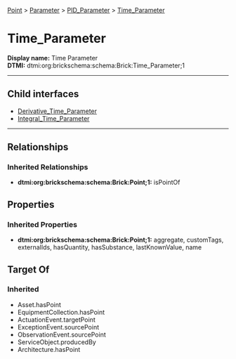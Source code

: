[Point](../../../Point.md) > [Parameter](../../Parameter.md) > [PID_Parameter](../PID_Parameter.md) > [Time_Parameter](.)
# Time_Parameter

**Display name:** Time Parameter<br />
**DTMI:** dtmi:org:brickschema:schema:Brick:Time_Parameter;1

---


## Child interfaces
* [Derivative_Time_Parameter](Derivative_Time_Parameter.md)
* [Integral_Time_Parameter](Integral_Time_Parameter/Integral_Time_Parameter.md)

---
## Relationships
### Inherited Relationships
* **dtmi:org:brickschema:schema:Brick:Point;1:** isPointOf
## Properties
### Inherited Properties
* **dtmi:org:brickschema:schema:Brick:Point;1:** aggregate, customTags, externalIds, hasQuantity, hasSubstance, lastKnownValue, name
## Target Of
### Inherited
* Asset.hasPoint
* EquipmentCollection.hasPoint
* ActuationEvent.targetPoint
* ExceptionEvent.sourcePoint
* ObservationEvent.sourcePoint
* ServiceObject.producedBy
* Architecture.hasPoint
